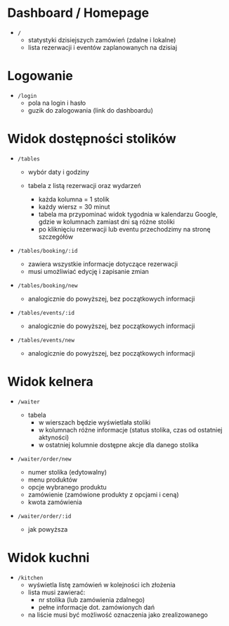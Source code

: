 # Dashboard / Homepage

- `/`
  - statystyki dzisiejszych zamówień (zdalne i lokalne)
  - lista rezerwacji i eventów zaplanowanych na dzisiaj

# Logowanie

- `/login`
  - pola na login i hasło
  - guzik do zalogowania (link do dashboardu)

# Widok dostępności stolików

- `/tables`
  - wybór daty i godziny

  - tabela z listą rezerwacji oraz wydarzeń
    - każda kolumna = 1 stolik
    - każdy wiersz = 30 minut
    - tabela ma przypominać widok tygodnia w kalendarzu Google, gdzie w kolumnach zamiast dni są różne stoliki
    - po kliknięciu rezerwacji lub eventu przechodzimy na stronę szczegółów

- `/tables/booking/:id`
  - zawiera wszystkie informacje dotyczące rezerwacji
  - musi umożliwiać edycję i zapisanie zmian

- `/tables/booking/new`
  - analogicznie do powyższej, bez początkowych informacji

- `/tables/events/:id`
  - analogicznie do powyższej, bez początkowych informacji

- `/tables/events/new`
  - analogicznie do powyższej, bez początkowych informacji


# Widok kelnera

- `/waiter`
  - tabela
    - w wierszach będzie wyświetlała stoliki
    - w kolumnach różne informacje (status stolika, czas od ostatniej aktyności)
    - w ostatniej kolumnie dostępne akcje dla danego stolika

- `/waiter/order/new`
  - numer stolika (edytowalny)
  - menu produktów
  - opcje wybranego produktu
  - zamówienie (zamówione produkty z opcjami i ceną)
  - kwota zamówienia

- `/waiter/order/:id`
  - jak powyższa

# Widok kuchni

- `/kitchen`
  - wyświetla listę zamówień w kolejności ich złożenia
  - lista musi zawierać:
    - nr stolika (lub zamówienia zdalnego)
    - pełne informacje dot. zamówionych dań
  - na liście musi być możliwość oznaczenia jako zrealizowanego
